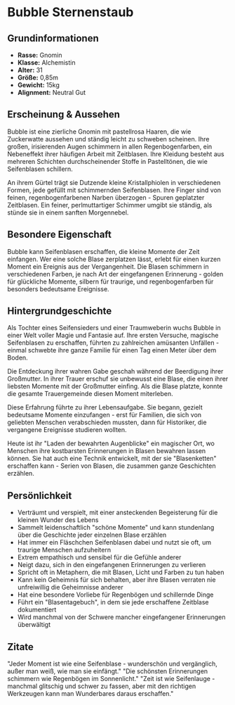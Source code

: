 # Bubble Sternenstaub

## Grundinformationen
- **Rasse:** Gnomin
- **Klasse:** Alchemistin
- **Alter:** 31
- **Größe:** 0,85m
- **Gewicht:** 15kg
- **Alignment:** Neutral Gut

## Erscheinung & Aussehen
Bubble ist eine zierliche Gnomin mit pastellrosa Haaren, die wie Zuckerwatte aussehen und ständig leicht zu schweben scheinen. Ihre großen, irisierenden Augen schimmern in allen Regenbogenfarben, ein Nebeneffekt ihrer häufigen Arbeit mit Zeitblasen. Ihre Kleidung besteht aus mehreren Schichten durchscheinender Stoffe in Pastelltönen, die wie Seifenblasen schillern.

An ihrem Gürtel trägt sie Dutzende kleine Kristallphiolen in verschiedenen Formen, jede gefüllt mit schimmernden Seifenblasen. Ihre Finger sind von feinen, regenbogenfarbenen Narben überzogen - Spuren geplatzter Zeitblasen. Ein feiner, perlmuttartiger Schimmer umgibt sie ständig, als stünde sie in einem sanften Morgennebel.

## Besondere Eigenschaft
Bubble kann Seifenblasen erschaffen, die kleine Momente der Zeit einfangen. Wer eine solche Blase zerplatzen lässt, erlebt für einen kurzen Moment ein Ereignis aus der Vergangenheit. Die Blasen schimmern in verschiedenen Farben, je nach Art der eingefangenen Erinnerung - golden für glückliche Momente, silbern für traurige, und regenbogenfarben für besonders bedeutsame Ereignisse.

## Hintergrundgeschichte
Als Tochter eines Seifensieders und einer Traumweberin wuchs Bubble in einer Welt voller Magie und Fantasie auf. Ihre ersten Versuche, magische Seifenblasen zu erschaffen, führten zu zahlreichen amüsanten Unfällen - einmal schwebte ihre ganze Familie für einen Tag einen Meter über dem Boden.

Die Entdeckung ihrer wahren Gabe geschah während der Beerdigung ihrer Großmutter. In ihrer Trauer erschuf sie unbewusst eine Blase, die einen ihrer liebsten Momente mit der Großmutter einfing. Als die Blase platzte, konnte die gesamte Trauergemeinde diesen Moment miterleben.

Diese Erfahrung führte zu ihrer Lebensaufgabe. Sie begann, gezielt bedeutsame Momente einzufangen - erst für Familien, die sich von geliebten Menschen verabschieden mussten, dann für Historiker, die vergangene Ereignisse studieren wollten.

Heute ist ihr "Laden der bewahrten Augenblicke" ein magischer Ort, wo Menschen ihre kostbarsten Erinnerungen in Blasen bewahren lassen können. Sie hat auch eine Technik entwickelt, mit der sie "Blasenketten" erschaffen kann - Serien von Blasen, die zusammen ganze Geschichten erzählen.

## Persönlichkeit
- Verträumt und verspielt, mit einer ansteckenden Begeisterung für die kleinen Wunder des Lebens
- Sammelt leidenschaftlich "schöne Momente" und kann stundenlang über die Geschichte jeder einzelnen Blase erzählen
- Hat immer ein Fläschchen Seifenblasen dabei und nutzt sie oft, um traurige Menschen aufzuheitern
- Extrem empathisch und sensibel für die Gefühle anderer
- Neigt dazu, sich in den eingefangenen Erinnerungen zu verlieren
- Spricht oft in Metaphern, die mit Blasen, Licht und Farben zu tun haben
- Kann kein Geheimnis für sich behalten, aber ihre Blasen verraten nie unfreiwillig die Geheimnisse anderer
- Hat eine besondere Vorliebe für Regenbögen und schillernde Dinge
- Führt ein "Blasentagebuch", in dem sie jede erschaffene Zeitblase dokumentiert
- Wird manchmal von der Schwere mancher eingefangener Erinnerungen überwältigt

## Zitate
"Jeder Moment ist wie eine Seifenblase - wunderschön und vergänglich, außer man weiß, wie man sie einfängt."
"Die schönsten Erinnerungen schimmern wie Regenbögen im Sonnenlicht."
"Zeit ist wie Seifenlauge - manchmal glitschig und schwer zu fassen, aber mit den richtigen Werkzeugen kann man Wunderbares daraus erschaffen."